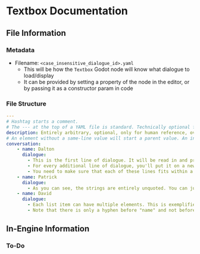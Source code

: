 # Textbox Documentation

## File Information

### Metadata

- Filename: `<case_insensitive_dialogue_id>.yaml`
    - This will be how the `Textbox` Godot node will know what dialogue to load/display
    - It can be provided by setting a property of the node in the editor, or by passing it as a constructor param in code

### File Structure

```yaml
---
# Hashtag starts a comment. 
# The --- at the top of a YAML file is standard. Technically optional for the component, but you should include it
description: Entirely arbitrary, optional, only for human reference, overall textbox description.
# An element without a same-line value will start a parent value. An indented hyphen will indicate a list item
conversation: 
    - name: Dalton
      dialogue: 
        - This is the first line of dialogue. It will be read in and processed.
        - For every additional line of dialogue, you'll put it on a new line with a hyphen
        - You need to make sure that each of these lines fits within a single textbox. I'll provide specifics when I have them
    - name: Patrick
      dialogue:
        - As you can see, the strings are entirely unquoted. You can just type them
    - name: David
      dialogue:
        - Each list item can have multiple elements. This is exemplified here.
        - Note that there is only a hyphen before "name" and not before "dialogue". This indicates they're part of the same list item
```

## In-Engine Information

### To-Do